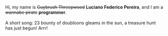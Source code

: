 Hi, my name is ~~Guybrush Threepwood~~ **Luciano Federico Pereira**, and I am a ~~wannabe pirate~~ **programmer**.<br><br>A short song: 23 bounty of doubloons gleams in the sun, a treasure hunt has just begun! Arrr!

